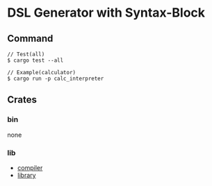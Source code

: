 # DSL Generator with Syntax-Block

## Command

```
// Test(all)
$ cargo test --all

// Example(calculator)
$ cargo run -p calc_interpreter
```

## Crates

### bin

none

### lib

- [compiler](./compiler/README.md)
- [library](./library/README.md)
